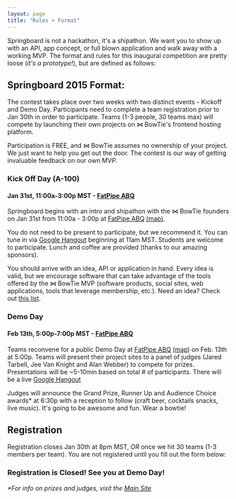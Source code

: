 ```yaml
---
layout: page
title: "Rules + Format"
---
```


Springboard is not a hackathon, it's a shipathon. We want you to show up with an API, app concept, or full blown application and walk away with a working MVP. The format and rules for this inaugural competition are pretty loose (_it's a prototype!_), but are defined as follows:

## Springboard 2015 Format:

The contest takes place over two weeks with two distinct events - Kickoff and Demo Day. Participants need to complete a team registration prior to Jan 30th in order to participate. Teams (1-3 people, 30 teams max) will compete by launching their own projects on ⋈ BowTie's frontend hosting platform.

Participation is FREE, and ⋈ BowTie assumes no ownership of your project. We just want to help you get out the door. The contest is our way of getting invaluable feedback on our own MVP.

### Kick Off Day (A-100)

#### Jan 31st, 11:00a-3:00p MST - [FatPipe ABQ](http://fatpipeabq.com)

Springboard begins with an intro and shipathon with the ⋈ BowTie founders on Jan 31st from 11:00a - 3:00p at [FatPipe ABQ](http://fatpipeabq.com) [(map)](https://www.google.com/maps/place/200+Broadway+Blvd+NE,+Albuquerque,+NM+87102/@35.084701,-106.6440609,17z/data=!3m1!4b1!4m2!3m1!1s0x87220cbc7ce053b3:0x87a438e1b38abc21).

You do not need to be present to participate, but we recommend it. You can tune in via [Google Hangout](https://www.youtube.com/watch?v=wYPIYfhhvUo "A-100 Live Feed") beginning at 11am MST. Students are welcome to participate. Lunch and coffee are provided (thanks to our amazing sponsors).

You should arrive with an idea, API or application in hand. Every idea is valid, but we encourage software that can take advantage of the tools offered by the ⋈ BowTie MVP (software products, social sites, web applications, tools that leverage membership, etc.). Need an idea? Check out [this list](https://springboard.bowtied.io/ideas.html).


### Demo Day

#### Feb 13th, 5:00p-7:00p MST - [FatPipe ABQ](http://fatpipeabq.com)

Teams reconvene for a public Demo Day at [FatPipe ABQ](http://fatpipeabq.com) [(map)](https://www.google.com/maps/place/200+Broadway+Blvd+NE,+Albuquerque,+NM+87102/@35.084701,-106.6440609,17z/data=!3m1!4b1!4m2!3m1!1s0x87220cbc7ce053b3:0x87a438e1b38abc21) on Feb. 13th at 5:00p. Teams will present their project sites to a panel of judges (Jared Tarbell, Jee Van Knight and Alan Webber) to compete for prizes. Presentations will be ~5-10min based on total # of participants. There will be a live [Google Hangout](https://www.youtube.com/watch?v=o9PqIxmzBtY "Demo Day Live Feed")

Judges will announce the Grand Prize, Runner Up and Audience Choice awards* at 6:30p with a reception to follow (craft beer, cocktails snacks, live music). It's going to be awesome and fun. Wear a bowtie!

## Registration
Registration closes Jan 30th at 8pm MST, _OR_ once we hit 30 teams (1-3 members per team). You are not registered until you fill out the form below:

### Registration is Closed! See you at Demo Day!

_*For info on prizes and judges, visit the [Main Site](https://springboard.bowtied.io/)_
